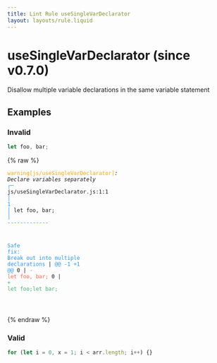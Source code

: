 ```yaml
---
title: Lint Rule useSingleVarDeclarator
layout: layouts/rule.liquid
---
```


# useSingleVarDeclarator (since v0.7.0)

Disallow multiple variable declarations in the same variable statement

## Examples

### Invalid

```jsx
let foo, bar;
```

{% raw %}<pre class="language-text"><code class="language-text"><span style="color: Orange;">warning</span><span style="color: Orange;">[</span><span style="color: Orange;">js/useSingleVarDeclarator</span><span style="color: Orange;">]</span><em>: </em><em>Declare variables separately</em>
  <span style="color: rgb(38, 148, 255);">┌</span><span style="color: rgb(38, 148, 255);">─</span> js/useSingleVarDeclarator.js:1:1
  <span style="color: rgb(38, 148, 255);">│</span>
<span style="color: rgb(38, 148, 255);">1</span> <span style="color: rgb(38, 148, 255);">│</span> let foo, bar;
  <span style="color: rgb(38, 148, 255);">│</span> <span style="color: rgb(38, 148, 255);">-</span><span style="color: rgb(38, 148, 255);">-</span><span style="color: rgb(38, 148, 255);">-</span><span style="color: rgb(38, 148, 255);">-</span><span style="color: rgb(38, 148, 255);">-</span><span style="color: rgb(38, 148, 255);">-</span><span style="color: rgb(38, 148, 255);">-</span><span style="color: rgb(38, 148, 255);">-</span><span style="color: rgb(38, 148, 255);">-</span><span style="color: rgb(38, 148, 255);">-</span><span style="color: rgb(38, 148, 255);">-</span><span style="color: rgb(38, 148, 255);">-</span><span style="color: rgb(38, 148, 255);">-</span>

<span style="color: rgb(38, 148, 255);">Safe fix</span><span style="color: rgb(38, 148, 255);">: </span><span style="color: rgb(38, 148, 255);">Break out into multiple declarations</span>
    | <span style="color: rgb(38, 148, 255);">@@ -1 +1 @@</span>
0   | <span style="color: Tomato;">- </span><span style="color: Tomato;">let foo, bar;</span>
  0 | <span style="color: MediumSeaGreen;">+ </span><span style="color: MediumSeaGreen;">let foo;let bar;</span>

</code></pre>{% endraw %}

### Valid

```jsx
for (let i = 0, x = 1; i < arr.length; i++) {}
```

